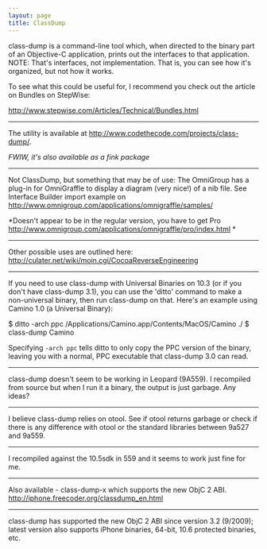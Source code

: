 ```yaml
---
layout: page
title: ClassDump
---
```





class-dump is a command-line tool which, when directed to the binary part of an Objective-C application, prints out the interfaces to that application. NOTE: That's interfaces, not implementation. That is, you can see how it's organized, but not how it works.

To see what this could be useful for, I recommend you check out the article on Bundles on StepWise:

http://www.stepwise.com/Articles/Technical/Bundles.html

----

The utility is available at http://www.codethecode.com/projects/class-dump/.

*FWIW, it's also available as a fink package*

----

Not ClassDump, but something that may be of use:
The OmniGroup has a plug-in for OmniGraffle to display a diagram (very nice!) of a nib file.  See
Interface Builder import example on
http://www.omnigroup.com/applications/omnigraffle/samples/

*Doesn't appear to be in the regular version, you have to get Pro http://www.omnigroup.com/applications/omnigraffle/pro/index.html *

----

Other possible uses are outlined here:
http://culater.net/wiki/moin.cgi/CocoaReverseEngineering

----

If you need to use class-dump with Universal Binaries on 10.3 (or if you don't have class-dump 3.1), you can use the 'ditto' command to make a non-universal binary, then run class-dump on that. Here's an example using Camino 1.0 (a Universal Binary):

    
$ ditto -arch ppc /Applications/Camino.app/Contents/MacOS/Camino ./
$ class-dump Camino


Specifying <code>-arch ppc</code> tells ditto to only copy the PPC version of the binary, leaving you with a normal, PPC executable that class-dump 3.0 can read.

----

class-dump doesn't seem to be working in Leopard (9A559). I recompiled from source but when I run it a binary, the output is just garbage. Any ideas?

----

I believe class-dump relies on otool. See if otool returns garbage or check if there is any difference with otool or the standard libraries between 9a527 and 9a559.

----

I recompiled against the 10.5sdk in 559 and it seems to work just fine for me.

----

Also available - class-dump-x which supports the new ObjC 2 ABI. http://iphone.freecoder.org/classdump_en.html

----

class-dump has supported the new ObjC 2 ABI since version 3.2 (9/2009); latest version also supports iPhone binaries, 64-bit, 10.6 protected binaries, etc.

